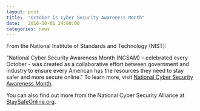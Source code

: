 ```yaml
---
layout: post
title:  "October is Cyber Security Awareness Month"
date:   2016-10-01 24:00:00
categories: news
---
```


<p>From the National Institute of Standards and Technology (NIST):</p>
<p>"National Cyber Security Awareness Month (NCSAM) – celebrated every October - was created as a collaborative effort between government and industry to ensure every American has the resources they need to stay safer and more secure online." To learn more, visit <a target='_blank' href='https://www.nist.gov/topics/cybersecurity/national-cyber-security-awareness-month'>National Cyber Security Awareness Month</a>.</p>
<p>You can also find out more from the National Cyber Security Alliance at <a target='_blank' href='https://staysafeonline.org/'>StaySafeOnline.org</a>.</p>

